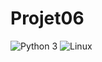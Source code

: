 # Projet06

![Python 3](https://img.shields.io/badge/python-3.6%2B-green)
![Linux](https://img.shields.io/badge/Compatible-Linux-white)

